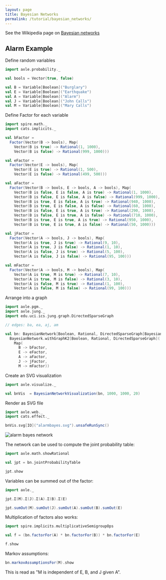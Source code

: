 ```yaml
---
layout: page
title: Bayesian Networks
permalink: /tutorial/bayesian_networks/
---
```


See the Wikipedia page on [Bayesian networks](https://en.wikipedia.org/wiki/Bayesian_network)

## Alarm Example

Define random variables

```scala mdoc
import axle.probability._

val bools = Vector(true, false)

val B = Variable[Boolean]("Burglary")
val E = Variable[Boolean]("Earthquake")
val A = Variable[Boolean]("Alarm")
val J = Variable[Boolean]("John Calls")
val M = Variable[Boolean]("Mary Calls")
```

Define Factor for each variable

```scala mdoc
import spire.math._
import cats.implicits._

val bFactor =
  Factor(Vector(B -> bools), Map(
    Vector(B is true) -> Rational(1, 1000),
    Vector(B is false) -> Rational(999, 1000)))

val eFactor =
  Factor(Vector(E -> bools), Map(
    Vector(E is true) -> Rational(1, 500),
    Vector(E is false) -> Rational(499, 500)))

val aFactor =
  Factor(Vector(B -> bools, E -> bools, A -> bools), Map(
    Vector(B is false, E is false, A is true) -> Rational(1, 1000),
    Vector(B is false, E is false, A is false) -> Rational(999, 1000),
    Vector(B is true, E is false, A is true) -> Rational(940, 1000),
    Vector(B is true, E is false, A is false) -> Rational(60, 1000),
    Vector(B is false, E is true, A is true) -> Rational(290, 1000),
    Vector(B is false, E is true, A is false) -> Rational(710, 1000),
    Vector(B is true, E is true, A is true) -> Rational(950, 1000),
    Vector(B is true, E is true, A is false) -> Rational(50, 1000)))

val jFactor =
  Factor(Vector(A -> bools, J -> bools), Map(
    Vector(A is true, J is true) -> Rational(9, 10),
    Vector(A is true, J is false) -> Rational(1, 10),
    Vector(A is false, J is true) -> Rational(5, 100),
    Vector(A is false, J is false) -> Rational(95, 100)))

val mFactor =
  Factor(Vector(A -> bools, M -> bools), Map(
    Vector(A is true, M is true) -> Rational(7, 10),
    Vector(A is true, M is false) -> Rational(3, 10),
    Vector(A is false, M is true) -> Rational(1, 100),
    Vector(A is false, M is false) -> Rational(99, 100)))
```

Arrange into a graph

```scala mdoc
import axle.pgm._
import axle.jung._
import edu.uci.ics.jung.graph.DirectedSparseGraph

// edges: ba, ea, aj, am

val bn: BayesianNetwork[Boolean, Rational, DirectedSparseGraph[BayesianNetworkNode[Boolean, Rational], Edge]] =
  BayesianNetwork.withGraphK2[Boolean, Rational, DirectedSparseGraph](
    Map(
      B -> bFactor,
      E -> eFactor,
      A -> aFactor,
      J -> jFactor,
      M -> mFactor))
```

Create an SVG visualization

```scala mdoc
import axle.visualize._

val bnVis  = BayesianNetworkVisualization(bn, 1000, 1000, 20)
```

Render as SVG file

```scala mdoc
import axle.web._
import cats.effect._

bnVis.svg[IO]("alarmbayes.svg").unsafeRunSync()
```

![alarm bayes network](/tutorial/images/alarmbayes.svg)

The network can be used to compute the joint probability table:

```scala mdoc
import axle.math.showRational

val jpt = bn.jointProbabilityTable

jpt.show
```

Variables can be summed out of the factor:

```scala mdoc
import axle._

jpt.Σ(M).Σ(J).Σ(A).Σ(B).Σ(E)
```

```scala mdoc
jpt.sumOut(M).sumOut(J).sumOut(A).sumOut(B).sumOut(E)
```

Multiplication of factors also works:

```scala mdoc
import spire.implicits.multiplicativeSemigroupOps

val f = (bn.factorFor(A) * bn.factorFor(B)) * bn.factorFor(E)

f.show
```

Markov assumptions:

```scala mdoc
bn.markovAssumptionsFor(M).show
```

This is read as "M is independent of E, B, and J given A".
